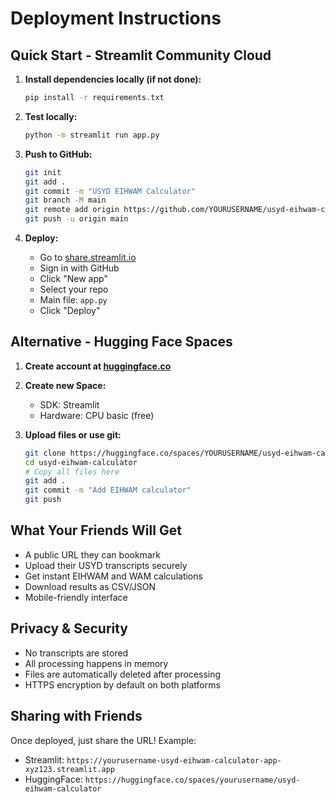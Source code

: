 # Deployment Instructions

## Quick Start - Streamlit Community Cloud

1. **Install dependencies locally (if not done):**
   ```bash
   pip install -r requirements.txt
   ```

2. **Test locally:**
   ```bash
   python -m streamlit run app.py
   ```

3. **Push to GitHub:**
   ```bash
   git init
   git add .
   git commit -m "USYD EIHWAM Calculator"
   git branch -M main
   git remote add origin https://github.com/YOURUSERNAME/usyd-eihwam-calculator.git
   git push -u origin main
   ```

4. **Deploy:**
   - Go to [share.streamlit.io](https://share.streamlit.io)
   - Sign in with GitHub
   - Click "New app"
   - Select your repo
   - Main file: `app.py`
   - Click "Deploy"

## Alternative - Hugging Face Spaces

1. **Create account at [huggingface.co](https://huggingface.co)**

2. **Create new Space:**
   - SDK: Streamlit
   - Hardware: CPU basic (free)

3. **Upload files or use git:**
   ```bash
   git clone https://huggingface.co/spaces/YOURUSERNAME/usyd-eihwam-calculator
   cd usyd-eihwam-calculator
   # Copy all files here
   git add .
   git commit -m "Add EIHWAM calculator"
   git push
   ```

## What Your Friends Will Get

- A public URL they can bookmark
- Upload their USYD transcripts securely
- Get instant EIHWAM and WAM calculations
- Download results as CSV/JSON
- Mobile-friendly interface

## Privacy & Security

- No transcripts are stored
- All processing happens in memory
- Files are automatically deleted after processing
- HTTPS encryption by default on both platforms

## Sharing with Friends

Once deployed, just share the URL! Example:
- Streamlit: `https://yourusername-usyd-eihwam-calculator-app-xyz123.streamlit.app`
- HuggingFace: `https://huggingface.co/spaces/yourusername/usyd-eihwam-calculator`
